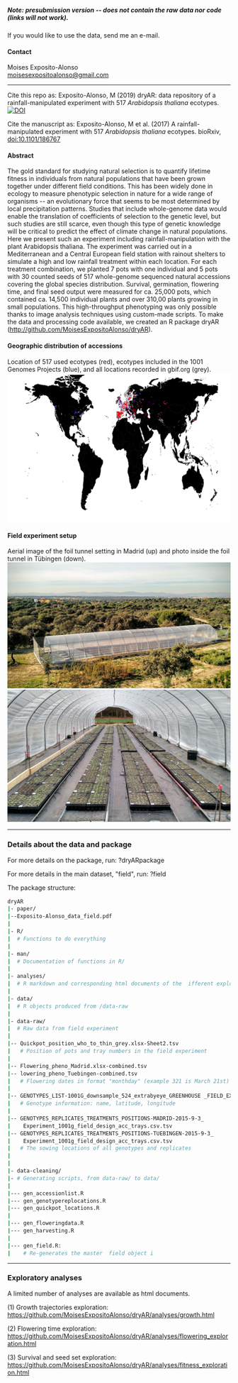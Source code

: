 
##### Note: presubmission version --  does not contain the raw data nor code (links will not work).

If you would like to use the data, send me an e-mail.

#### Contact

Moises Exposito-Alonso     
moisesexpositoalonso@gmail.com      

------

Cite this repo as:
Exposito-Alonso, M (2019) dryAR: data repository of a rainfall-manipulated experiment with 517 *Arabidopsis thaliana* ecotypes. [![DOI](https://zenodo.org/badge/95196840.svg)](https://zenodo.org/badge/latestdoi/95196840)

Cite the manuscript as:
Exposito-Alonso, M et al. (2017) A rainfall-manipulated experiment with 517 *Arabidopsis thaliana* ecotypes. bioRxiv, [doi:10.1101/186767](http://www.biorxiv.org/content/early/2017/09/10/186767)

#### Abstract
The gold standard for studying natural selection is to quantify lifetime fitness in individuals from natural populations that have been grown together under different field conditions. This has been widely done in ecology to measure phenotypic selection in nature for a wide range of organisms -- an evolutionary force that seems to be most determined by local precipitation patterns. Studies that include whole-genome data would enable the translation of coefficients of selection to the genetic level, but such studies are still scarce, even though this type of genetic knowledge will be critical to predict the effect of climate change in natural populations. Here we present such an experiment including rainfall-manipulation with the plant Arabidopsis thaliana. The experiment was carried out in a Mediterranean and a Central European field station with rainout shelters to simulate a high and low rainfall treatment within each location. For each treatment combination, we planted 7 pots with one individual and 5 pots with 30 counted seeds of 517 whole-genome sequenced natural accessions covering the global species distribution. Survival, germination, flowering time, and final seed output were measured for ca. 25,000 pots, which contained ca. 14,500 individual plants and over 310,00 plants growing in small populations. This high-throughput phenotyping was only possible thanks to image analysis techniques using custom-made scripts. To make the data and processing code available, we created an R package dryAR (http://github.com/MoisesExpositoAlonso/dryAR).

#### Geographic distribution of accessions
Location of 517 used ecotypes (red), ecotypes included in the 1001 Genomes Projects (blue), and all locations recorded in gbif.org (grey).
![alt text](https://github.com/MoisesExpositoAlonso/dryAR/blob/master/Figure_gbif_field_occurrence_map.pdf.png)

#### Field experiment setup
Aerial image of the foil tunnel setting in Madrid (up) and photo inside the foil tunnel in Tübingen (down).
![alt text](https://github.com/MoisesExpositoAlonso/dryAR/blob/master/IMG_20151113_154250988.jpg)
![alt text](https://github.com/MoisesExpositoAlonso/dryAR/blob/master/IMG_20151121_162359474_HDR.jpg)



------


### Details about the data and package

For more details on the package, run:
?dryARpackage

For more details in the main dataset, "field", run:
?field

The package structure:

``` sh
dryAR
|- paper/
|--Exposito-Alonso_data_field.pdf
|
|- R/
|  # Functions to do everything
|
|- man/
|  # Documentation of functions in R/
|
|- analyses/
|  # R markdown and corresponding html documents of the  ifferent exploratory analyses.
|
|- data/
|  # R objects produced from /data-raw
|
|- data-raw/
|  # Raw data from field experiment
|
|-- Quickpot_position_who_to_thin_grey.xlsx-Sheet2.tsv
|   # Position of pots and tray numbers in the field experiment
|
|-- Flowering_pheno_Madrid.xlsx-combined.tsv
|-- lowering_pheno_Tuebingen-combined.tsv
|   # Flowering dates in format "monthday" (example 321 is March 21st)
|
|-- GENOTYPES_LIST-1001G_downsample_524_extrabyeye_GREENHOUSE _FIELD_EXPERIMENT_FINAL.csv.tsv
|   # Genotype information: name, latitude, longitude
|
|-- GENOTYPES_REPLICATES_TREATMENTS_POSITIONS-MADRID-2015-9-3_
|    Experiment_1001g_field_design_acc_trays.csv.tsv
|-- GENOTYPES_REPLICATES_TREATMENTS_POSITIONS-TUEBINGEN-2015-9-3_
|    Experiment_1001g_field_design_acc_trays.csv.tsv
|   # The sowing locations of all genotypes and replicates
|
|
|- data-cleaning/
|- # Generating scripts, from data-raw/ to data/
|
|--- gen_accessionlist.R
|--- gen_genotypereplocations.R
|--- gen_quickpot_locations.R
|
|--- gen_floweringdata.R
|--- gen_harvesting.R
|
|--- gen_field.R:
|    # Re-generates the master  field object i

```

------


### Exploratory analyses 

A limited number of analyses are available as html documents.

(1) Growth trajectories exploration:
https://github.com/MoisesExpositoAlonso/dryAR/analyses/growth.html

(2) Flowering time exploration:
https://github.com/MoisesExpositoAlonso/dryAR/analyses/flowering_exploration.html

(3) Survival and seed set exploration:
https://github.com/MoisesExpositoAlonso/dryAR/analyses/fitness_exploration.html

